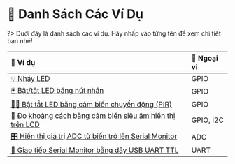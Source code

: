 <br>
<br>
<br>

# 🚀 Danh Sách Các Ví Dụ

?> Dưới đây là danh sách các ví dụ. Hãy nhấp vào từng tên để xem chi tiết bạn nhé!


| 📝 **Ví dụ** | 🔌 **Ngoại vi** |
| :-- | :-- |
| [💡 Nháy LED](vi/zerobase/examples/blink.md) | GPIO |
| [🖲️ Bật/tắt LED bằng nút nhấn](vi/zerobase/examples/button.md) | GPIO |
| [🚶‍♂️ Bật tắt LED bằng cảm biến chuyển động (PIR)](vi/zerobase/examples/pir.md) | GPIO |
| [📏 Đo khoảng cách bằng cảm biến siêu âm hiển thị trên LCD](vi/zerobase/examples/ultrasonicSensor.md) | GPIO, I2C |
| [🎛️ Hiển thị giá trị ADC từ biến trở lên Serial Monitor](vi/zerobase/examples/potentiometer.md) | ADC |
| [🔄 Giao tiếp Serial Monitor bằng dây USB UART TTL](vi/zerobase/examples/uartttl.md) | UART |

